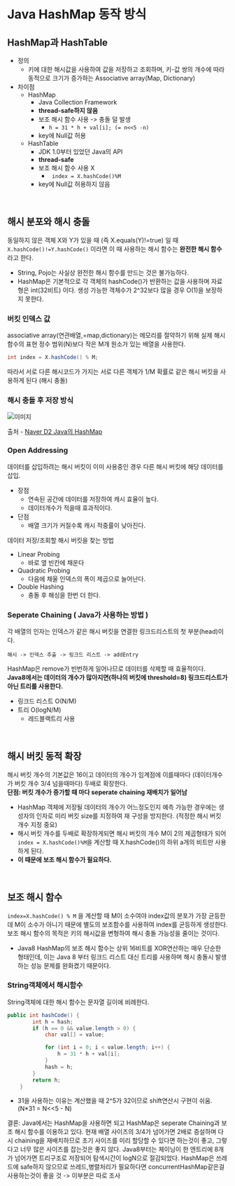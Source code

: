 # Java HashMap 동작 방식

## HashMap과 HashTable
- 정의
  - 키에 대한 해시값을 사용하여 값을 저장하고 조회하며, 키-값 쌍의 개수에 따라 동적으로 크기가 증가하는 Associative array(Map, Dictionary)
- 차이점
  - HashMap
    - Java Collection Framework
    - **thread-safe하지 않음**
    - 보조 해시 함수 사용 -> 충돌 덜 발생
      -  `h = 31 * h + val[i]; (= n<<5 -n)`
    - key에 Null값 허용
  - HashTable
    - JDK 1.0부터 있었던 Java의 API
    - **thread-safe**
    - 보조 해시 함수 사용 X
      - ` index = X.hashCode()%M`
    - key에 Null값 허용하지 않음

<br/>

## 해시 분포와 해시 충돌
동일하지 않은 객체 X와 Y가 있을 때 (즉 X.equals(Y)!=true) 일 때 `X.hashCode()!=Y.hashCode()` 이라면 이 때 사용하는 해시 함수는 **완전한 해시 함수** 라고 한다.   
- String, Pojo는 사실상 완전한 해시 함수를 만드는 것은 불가능하다.  
- HashMap은 기본적으로 각 객체의 hashCode()가 반환하는 값을 사용하며 자료형은 int(32비트) 이다. 생성 가능한 객체수가 2^32보다 많을 경우 O(1)을 보장하지 못한다.   

### 버킷 인덱스 값
associative array(연관배열,=map,dictionary)는 메모리를 절약하기 위해 실제 해시 함수의 표현 정수 범위(N)보다 작은 M개 원소가 있는 배열을 사용한다.   
```java
int index = X.hashCode() % M;
```

따라서 서로 다른 해시코드가 가지는 서로 다른 객체가 1/M 확률로 같은 해시 버킷을 사용하게 된다 (해시 충돌)

### 해시 충돌 후 저장 방식
![이미지](https://d2.naver.com/content/images/2015/06/helloworld-831311-4.png)  

출처 - [Naver D2 Java의 HashMap](https://d2.naver.com/helloworld/831311)


### Open Addressing
데이터를 삽입하려는 해시 버킷이 이미 사용중인 경우 다른 해시 버킷에 해당 데이터를 삽입.

- 장점
  - 연속된 공간에 데이터를 저장하여 캐시 효율이 높다.
  - 데이터개수가 적을때 효과적이다.  
- 단점  
  - 배열 크기가 커질수록 캐시 적중률이 낮아진다.   


데이터 저장/조회할 해시 버킷을 찾는 방법
- Linear Probing
  - 바로 옆 빈칸에 채운다
- Quadratic Probing
  - 다음에 채울 인덱스의 폭이 제곱으로 늘어난다.
- Double Hashing
  - 충돌 후 해싱을 한번 더 한다.

### Seperate Chaining ( Java가 사용하는 방법 )
각 배열의 인자는 인덱스가 같은 해시 버킷을 연결한 링크드리스트의 첫 부분(head)이다.
```text
해시 -> 인덱스 추출 -> 링크드 리스트 -> addEntry
```

HashMap은 remove가 빈번하게 일어나므로 데이터를 삭제할 때 효율적이다.   
**Java8에서는 데이터의 개수가 많아지면(하나의 버킷에 threshold=8) 링크드리스트가 아닌 트리를 사용한다.**  
- 링크드 리스트 O(N/M)
- 트리 O(logN/M)
  - 레드블랙트리 사용

<br/>

## 해시 버킷 동적 확장
해시 버킷 개수의 기본값은 16이고 데이터의 개수가 임계점에 이를때마다 (데이터개수가 버킷 개수 3/4 넘을때마다) 두배로 확장한다.   
**단점: 버킷 개수가 증가할 때 마다 seperate chaining 재배치가 일어남**

- HashMap 객체에 저장될 데이터의 개수가 어느정도인지 예측 가능한 경우에는 생성자의 인자로 미리 버킷 size를 지정하여 재 구성을 방지한다. (적정한 해시 버킷 개수 지정 중요)
- 해시 버킷 개수를 두배로 확장하게되면 해시 버킷의 개수 M이 2의 제곱형태가 되어 `index = X.hashCode()%M`을 계산할 때 X.hashCode()의 하위 a개의 비트만 사용하게 된다.
- **이 때문에 보조 해시 함수가 필요하다.**

<br/>


## 보조 해시 함수
`index=X.hashCode() % M` 을 계산할 때 M이 소수여야 index값의 분포가 가장 균등한데 M이 소수가 아니기 때문에 별도의 보조함수를 사용하여 index를 균등하게 생성한다.   
보조 해시 함수의 목적은 키의 해시값을 변형하여 해시 충돌 가능성을 줄이는 것이다.
 - Java8 HashMap의 보조 해시 함수는 상위 16비트를 XOR연산하는 매우 단순한 형태인데, 이는 Java 8 부터 링크드 리스트 대신 트리를 사용하며 해시 충돌시 발생하는 성능 문제를 완화켰기 때문이다.

### String객체에서 해시함수
String객체에 대한 해시 함수는 문자열 길이에 비례한다.
```java
public int hashCode() {  
        int h = hash;
        if (h == 0 && value.length > 0) {
            char val[] = value;

            for (int i = 0; i < value.length; i++) {
                h = 31 * h + val[i];
            }
            hash = h;
        }
        return h;
    }
```
- 31을 사용하는 이유는 계산했을 때 2^5가 32이므로 shift연산시 구현이 쉬움. (N*31 = N<<5 - N)

결론:
Java에서는 HashMap을 사용하면 되고 HashMap은 seperate Chaining과 보조 해시 함수를 이용하고 있다. 현재 배열 사이즈의 3/4가 넘어가면 2배로 증설하며 다시 chaining을 재배치하므로 초기 사이즈를 미리 할당할 수 있다면 하는것이 좋고, 그렇다고 너무 많은 사이즈를 잡는것은 좋지 않다. Java8부터는 체이닝이 한 엔트리에 8개가 넘어가면 트리구조로 저장되어 탐색시간이 logN으로 절감되었다. HashMap은 쓰레드에 safe하지 않으므로 쓰레드,병렬처리가 필요하다면 concurrentHashMap같은걸 사용하는것이 좋을 것 -> 이부분은 따로 조사